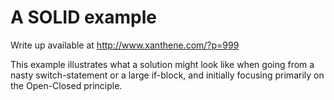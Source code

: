 A SOLID example
===============

Write up available at http://www.xanthene.com/?p=999

This example illustrates what a solution might look like when going from a nasty switch-statement or a large if-block, and initially focusing primarily on the Open-Closed principle.
